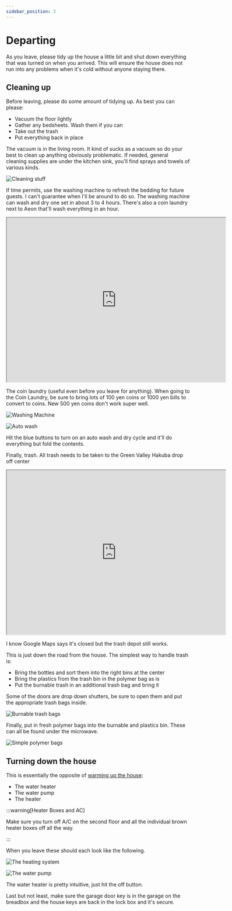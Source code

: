 ```yaml
---
sidebar_position: 3
---
```


# Departing

As you leave, please tidy up the house a little bit and shut down everything
that was turned on when you arrived.  This will ensure the house does not run
into any problems when it's cold without anyone staying there.

## Cleaning up

Before leaving, please do some amount of tidying up.  As best you can please:

* Vacuum the floor lightly
* Gather any bedsheets.  Wash them if you can
* Take out the trash
* Put everything back in place

The vacuum is in the living room.  It kind of sucks as a vacuum so do your best
to clean up anything obviously problematic.  If needed, general cleaning
supplies are under the kitchen sink, you'll find sprays and towels of various
kinds.

![Cleaning stuff](/img/IMG_4014.png)

If time permits, use the washing machine to refresh the bedding for future
guests.  I can't guarantee when I'll be around to do so.  The washing machine
can wash and dry one set in about 3 to 4 hours.  There's also a coin laundry
next to Aeon that'll wash everything in an hour.

<iframe src="https://www.google.com/maps/embed?pb=!1m18!1m12!1m3!1d7798.283699928914!2d137.84809829474187!3d36.692195574905526!2m3!1f0!2f0!3f0!3m2!1i1024!2i768!4f13.1!3m3!1m2!1s0x5ff7d1a1d5506f1d%3A0x596dd5356f9e63bc!2z5paw44O75rSX5r-v55Sf5rS7IOeZvemmrOW6lw!5e0!3m2!1sen!2sjp!4v1706071448624!5m2!1sen!2sjp" width="600" height="450" style={{border:0}} allowfullscreen="" loading="lazy" referrerpolicy="no-referrer-when-downgrade"></iframe>

The coin laundry (useful even before you leave for anything).  When going to
the Coin Laundry, be sure to bring lots of 100 yen coins or 1000 yen bills to
convert to coins.  New 500 yen coins don't work super well.

![Washing Machine](/img/IMG_4015.png)

![Auto wash](/img/IMG_4016.png)

Hit the blue buttons to turn on an auto wash and dry cycle and it'll do
everything but fold the contents.

Finally, trash.  All trash needs to be taken to the Green Valley Hakuba drop off center 

<iframe src="https://www.google.com/maps/embed?pb=!1m18!1m12!1m3!1d307.9845098217119!2d137.85149960109538!3d36.67765349007996!2m3!1f0!2f0!3f0!3m2!1i1024!2i768!4f13.1!3m3!1m2!1s0x5ff7d1bfdd68d0e7%3A0x6e5259cc6d662911!2sGreen%20Valley%20Hakuba!5e0!3m2!1sen!2sjp!4v1706071132446!5m2!1sen!2sjp" width="600" height="450" style={{border:0}} allowfullscreen="" loading="lazy" referrerpolicy="no-referrer-when-downgrade"></iframe>

I know Google Maps says it's closed but the trash depot still works.

This is just down the road from the house.  The simplest way to handle trash is:
* Bring the bottles and sort them into the right bins at the center
* Bring the plastics from the trash bin in the polymer bag as is
* Put the burnable trash in an additional trash bag and bring it

Some of the doors are drop down shutters, be sure to open them and put the
appropriate trash bags inside.

![Burnable trash bags](/img/IMG_4013.png)

Finally, put in fresh polymer bags into the burnable and plastics bin.  These
can all be found under the microwave.

![Simple polymer bags](/img/IMG_4012.png)

## Turning down the house

This is essentially the opposite of [warming up the
house](/docs/the-stay/arriving#warming-up-the-house):

* The water heater
* The water pump
* The heater

:::warning[Heater Boxes and AC]

Make sure you turn off A/C on the second floor and all the individual brown
heater boxes off all the way.

:::

When you leave these should each look like the following.

![The heating system](/img/IMG_3999.png)

![The water pump](/img/IMG_4002.png)

The water heater is pretty intuitive, just hit the off button.

Last but not least, make sure the garage door key is in the garage on the
breadbox and the house keys are back in the lock box and it's secure.
